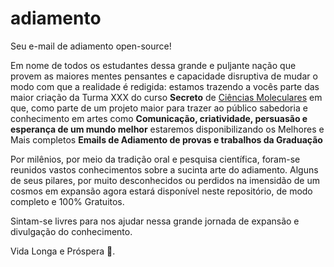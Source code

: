 # adiamento
Seu e-mail de adiamento open-source!

Em nome de todos os estudantes dessa grande e puljante nação que provem as maiores mentes pensantes e capacidade disruptiva de mudar o modo com que a realidade é redigida: estamos trazendo a vocês parte das maior criação da Turma XXX do curso __Secreto__ de [Ciências Moleculares](http://www.cecm.usp.br/) em que, como parte de um projeto maior para trazer ao público sabedoria e conhecimento em artes como **Comunicação, criatividade, persuasão e esperança de um mundo melhor** estaremos disponibilizando os Melhores e Mais completos **Emails de Adiamento de provas e trabalhos da Graduação** 

Por milênios, por meio da tradição oral e pesquisa científica, foram-se reunidos vastos conhecimentos sobre a sucinta arte do adiamento. Alguns de seus pilares, por muito desconhecidos ou perdidos na imensidão de um cosmos em expansão agora estará disponível neste repositório, de modo completo e 100% Gratuitos. 

Sintam-se livres para nos ajudar nessa grande jornada de expansão e divulgação do conhecimento. 

Vida Longa e Próspera 🖖.
